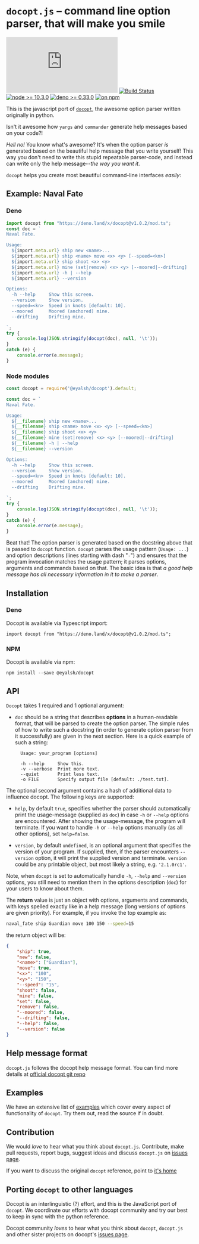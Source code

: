 # `docopt.js` – command line option parser, that will make you smile
[![docopt.js v1.0.0](https://img.shields.io/github/package-json/v/Eyal-Shalev/docopt.js?label=docopt.js)](https://github.com)
[![Build Status](https://travis-ci.org/eyal-shalev/docopt.js.svg?branch=master)](https://travis-ci.org/Eyal-Shalev/docopt.js)
[![node >= 10.3.0](https://img.shields.io/badge/node-%3E%3D%2010.3.0-brightgreen)](https://nodejs.org/)
[![deno >= 0.33.0](https://img.shields.io/badge/deno-%3E%3D0.33.0-black)](https://deno.land/)
[![on npm](https://img.shields.io/npm/dw/@eyalsh/docopt)](https://npmjs.com/package/@eyalsh/docopt)

This is the javascript port of [`docopt`](https://github.com/docopt/docopt),
the awesome option parser written originally in python.

Isn't it awesome how `yargs` and `commander` generate help messages
based on your code?!

*Hell no!*  You know what's awesome?  It's when the option parser *is* generated
based on the beautiful help message that you write yourself!  This way
you don't need to write this stupid repeatable parser-code, and instead can
write only the help message--*the way you want it*.

`docopt` helps you create most beautiful command-line interfaces *easily*:

## Example: Naval Fate

### Deno
```typescript
import docopt from "https://deno.land/x/docopt@v1.0.2/mod.ts";
const doc = `
Naval Fate.

Usage:
  ${import.meta.url} ship new <name>...
  ${import.meta.url} ship <name> move <x> <y> [--speed=<kn>]
  ${import.meta.url} ship shoot <x> <y>
  ${import.meta.url} mine (set|remove) <x> <y> [--moored|--drifting]
  ${import.meta.url} -h | --help
  ${import.meta.url} --version

Options:
  -h --help     Show this screen.
  --version     Show version.
  --speed=<kn>  Speed in knots [default: 10].
  --moored      Moored (anchored) mine.
  --drifting    Drifting mine.

`;
try {
    console.log(JSON.stringify(docopt(doc), null, '\t'));
}
catch (e) {
    console.error(e.message);
}
```

### Node modules
```javascript
const docopt = require('@eyalsh/docopt').default;

const doc = `
Naval Fate.

Usage:
  ${__filename} ship new <name>...
  ${__filename} ship <name> move <x> <y> [--speed=<kn>]
  ${__filename} ship shoot <x> <y>
  ${__filename} mine (set|remove) <x> <y> [--moored|--drifting]
  ${__filename} -h | --help
  ${__filename} --version

Options:
  -h --help     Show this screen.
  --version     Show version.
  --speed=<kn>  Speed in knots [default: 10].
  --moored      Moored (anchored) mine.
  --drifting    Drifting mine.

`;
try {
    console.log(JSON.stringify(docopt(doc), null, '\t'));
}
catch (e) {
    console.error(e.message);
}
```

Beat that! The option parser is generated based on the docstring above that is
passed to `docopt` function.  `docopt` parses the usage pattern
(`Usage: ...`) and option descriptions (lines starting with dash "`-`") and
ensures that the program invocation matches the usage pattern; it parses
options, arguments and commands based on that. The basic idea is that
*a good help message has all necessary information in it to make a parser*.

## Installation

### Deno
Docopt is available via Typescript import:

    import docopt from "https://deno.land/x/docopt@v1.0.2/mod.ts";

### NPM
Docopt is available via npm:

    npm install --save @eyalsh/docopt

## API

`Docopt` takes 1 required and 1 optional argument:

- `doc` should be a string that
describes **options** in a human-readable format, that will be parsed to create
the option parser.  The simple rules of how to write such a docstring
(in order to generate option parser from it successfully) are given in the next
section. Here is a quick example of such a string:

        Usage: your_program [options]

        -h --help     Show this.
        -v --verbose  Print more text.
        --quiet       Print less text.
        -o FILE       Specify output file [default: ./test.txt].


The optional second argument contains a hash of additional data to influence
docopt. The following keys are supported: 

- `help`, by default `true`, specifies whether the parser should automatically
print the usage-message (supplied as `doc`) in case `-h` or `--help` options
are encountered. After showing the usage-message, the program will terminate.
If you want to handle `-h` or `--help` options manually (as all other options),
set `help=false`.

- `version`, by default `undefined`, is an optional argument that specifies the
version of your program. If supplied, then, if the parser encounters
`--version` option, it will print the supplied version and terminate.
`version` could be any printable object, but most likely a string,
e.g. `'2.1.0rc1'`.

Note, when `docopt` is set to automatically handle `-h`, `--help` and
`--version` options, you still need to mention them in the options description
(`doc`) for your users to know about them.

The **return** value is just an object with options, arguments and commands,
with keys spelled exactly like in a help message
(long versions of options are given priority). For example, if you invoke
the top example as:
```sh
naval_fate ship Guardian move 100 150 --speed=15
```
the return object will be:

```json
{
    "ship": true,
    "new": false,
    "<name>": ["Guardian"],
    "move": true,
    "<x>": "100",
    "<y>": "150",
    "--speed": "15",
    "shoot": false,
    "mine": false,
    "set": false,
    "remove": false,
    "--moored": false,
    "--drifting": false,
    "--help": false,
    "--version": false
}
```

## Help message format

`docopt.js` follows the docopt help message format.
You can find more details at
[official docopt git repo](https://github.com/docopt/docopt#help-message-format)


## Examples

We have an extensive list of
[examples](https://github.com/docopt/docopt.js/tree/master/examples)
which cover every aspect of functionality of `docopt`.  Try them out,
read the source if in doubt.

## Contribution

We would *love* to hear what you think about `docopt.js`.
Contribute, make pull requests, report bugs, suggest ideas and discuss
`docopt.js` on
[issues page](http://github.com/eyal-shalev/docopt.js/issues).

If you want to discuss the original `docopt` reference,
point to [it's home](http://github.com/docopt/docopt)

## Porting `docopt` to other languages

Docopt is an interlinguistic (?) effort,
and this is the JavaScript port of `docopt`.
We coordinate our efforts with docopt community and try our best to
keep in sync with the python reference.

Docopt community *loves* to hear what you think about `docopt`, `docopt.js`
and other sister projects on docopt's
[issues page](http://github.com/docopt/docopt/issues).
